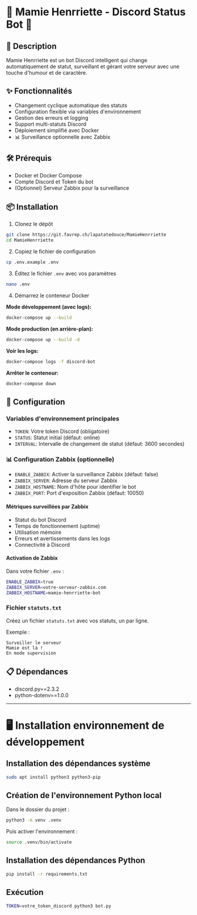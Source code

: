
# 👵 Mamie Henrriette - Discord Status Bot 🤖

## 📖 Description

Mamie Henrriette est un bot Discord intelligent qui change automatiquement de statut, surveillant et gérant votre serveur avec une touche d'humour et de caractère.

## ✨ Fonctionnalités

- Changement cyclique automatique des statuts
- Configuration flexible via variables d'environnement
- Gestion des erreurs et logging
- Support multi-statuts Discord
- Déploiement simplifié avec Docker
- 📊 Surveillance optionnelle avec Zabbix

## 🛠 Prérequis

- Docker et Docker Compose
- Compte Discord et Token du bot
- (Optionnel) Serveur Zabbix pour la surveillance

## 📦 Installation

1. Clonez le dépôt
```bash
git clone https://git.favrep.ch/lapatatedouce/MamieHenrriette
cd MamieHenrriette
```

2. Copiez le fichier de configuration
```bash
cp .env.example .env
```

3. Éditez le fichier `.env` avec vos paramètres
```bash
nano .env
```

4. Démarrez le conteneur Docker

**Mode développement (avec logs):**
```bash
docker-compose up --build
```

**Mode production (en arrière-plan):**
```bash
docker-compose up --build -d
```

**Voir les logs:**
```bash
docker-compose logs -f discord-bot
```

**Arrêter le conteneur:**
```bash
docker-compose down
```

## 🔧 Configuration

### Variables d'environnement principales

- `TOKEN`: Votre token Discord (obligatoire)
- `STATUS`: Statut initial (défaut: online)
- `INTERVAL`: Intervalle de changement de statut (défaut: 3600 secondes)

### 📊 Configuration Zabbix (optionnelle)

- `ENABLE_ZABBIX`: Activer la surveillance Zabbix (défaut: false)
- `ZABBIX_SERVER`: Adresse du serveur Zabbix
- `ZABBIX_HOSTNAME`: Nom d'hôte pour identifier le bot
- `ZABBIX_PORT`: Port d'exposition Zabbix (défaut: 10050)

#### Métriques surveillées par Zabbix

- Statut du bot Discord
- Temps de fonctionnement (uptime)
- Utilisation mémoire
- Erreurs et avertissements dans les logs
- Connectivité à Discord

#### Activation de Zabbix

Dans votre fichier `.env` :
```bash
ENABLE_ZABBIX=true
ZABBIX_SERVER=votre-serveur-zabbix.com
ZABBIX_HOSTNAME=mamie-henrriette-bot
```

### Fichier `statuts.txt`

Créez un fichier `statuts.txt` avec vos statuts, un par ligne.

Exemple :
```
Surveiller le serveur
Mamie est là !
En mode supervision
```

## 📋 Dépendances

- discord.py==2.3.2
- python-dotenv==1.0.0

---

# 🖥️ Installation environnement de développement

## Installation des dépendances système

```bash
sudo apt install python3 python3-pip
```

## Création de l'environnement Python local

Dans le dossier du projet :

```bash
python3 -m venv .venv
```

Puis activer l'environnement :

```bash
source .venv/bin/activate
```

## Installation des dépendances Python

```bash
pip install -r requirements.txt
```

## Exécution

```bash
TOKEN=votre_token_discord python3 bot.py
```
